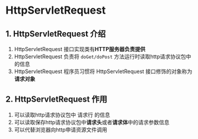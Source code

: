 # HttpServletRequest

## 1. HttpServletRequest 介绍

1. HttpServletRequest 接口实现类有**HTTP服务器负责提供**
2. HttpServletRequest 负责将 `doGet/doPost` 方法运行时读取http请求协议包中的信息
3. HttpServletRequest 程序员习惯将 HttpServletRequest 接口修饰的对象称为**请求对象**

## 2. HttpServletRequest 作用

1. 可以读取http请求协议包中 请求行 的信息
2. 可以读取保存http请求协议包中**请求头**或者**请求体**中的请求参数信息
3. 可以代替浏览器向http申请资源文件调用

